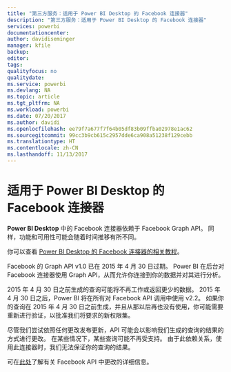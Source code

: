 ```yaml
---
title: "第三方服务：适用于 Power BI Desktop 的 Facebook 连接器"
description: "第三方服务：适用于 Power BI Desktop 的 Facebook 连接器"
services: powerbi
documentationcenter: 
author: davidiseminger
manager: kfile
backup: 
editor: 
tags: 
qualityfocus: no
qualitydate: 
ms.service: powerbi
ms.devlang: NA
ms.topic: article
ms.tgt_pltfrm: NA
ms.workload: powerbi
ms.date: 07/20/2017
ms.author: davidi
ms.openlocfilehash: ee79f7a677f7f64b05df83b09ffba02978e1ac62
ms.sourcegitcommit: 99cc3b9cb615c2957dde6ca908a51238f129cebb
ms.translationtype: HT
ms.contentlocale: zh-CN
ms.lasthandoff: 11/13/2017
---
```

# <a name="facebook-connector-for-power-bi-desktop"></a>适用于 Power BI Desktop 的 Facebook 连接器
**Power BI Desktop** 中的 Facebook 连接器依赖于 Facebook Graph API。 同样，功能和可用性可能会随着时间推移有所不同。

你可以查看 [Power BI Desktop 的 Facebook 连接器的相关教程](desktop-tutorial-facebook-analytics.md)。

Facebook 的 Graph API v1.0 已在 2015 年 4 月 30 日<sup></sup>过期。 Power BI 在后台对 Facebook 连接器使用 Graph API，从而允许你连接到你的数据并对其进行分析。

2015 年 4 月 30 日<sup></sup>之前生成的查询可能将不再工作或返回更少的数据。 2015 年 4 月 30 日<sup></sup>之后，Power BI 将在所有对 Facebook API 调用中使用 v2.2。 如果你的查询在 2015 年 4 月 30 日之前生成，并且从那以后再也没有使用，你可能需要重新进行验证，以批准我们将要求的新权限集。

尽管我们尝试依照任何更改发布更新，API 可能会以影响我们生成的查询的结果的方式进行更改。 在某些情况下，某些查询可能不再受支持。 由于此依赖关系，使用此连接器时，我们无法保证你的查询的结果。

可在[此处](https://developers.facebook.com/docs/apps/changelog#v2_0)了解有关 Facebook API 中更改的详细信息。

